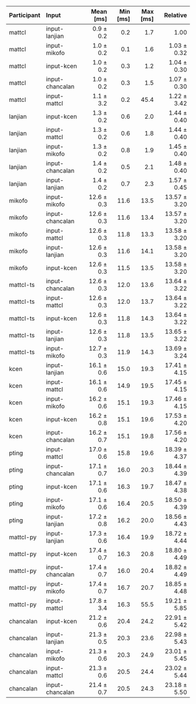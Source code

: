 | Participant | Input | Mean [ms] | Min [ms] | Max [ms] | Relative |
|:---|:---|---:|---:|---:|---:|
| mattcl | input-lanjian | 0.9 ± 0.2 | 0.2 | 1.7 | 1.00 |
| mattcl | input-mikofo | 1.0 ± 0.2 | 0.1 | 1.6 | 1.03 ± 0.32 |
| mattcl | input-kcen | 1.0 ± 0.2 | 0.3 | 1.2 | 1.04 ± 0.30 |
| mattcl | input-chancalan | 1.0 ± 0.2 | 0.3 | 1.5 | 1.07 ± 0.30 |
| mattcl | input-mattcl | 1.1 ± 3.2 | 0.2 | 45.4 | 1.22 ± 3.42 |
| lanjian | input-kcen | 1.3 ± 0.2 | 0.6 | 2.0 | 1.44 ± 0.40 |
| lanjian | input-mattcl | 1.3 ± 0.2 | 0.6 | 1.8 | 1.44 ± 0.40 |
| lanjian | input-mikofo | 1.3 ± 0.2 | 0.8 | 1.9 | 1.45 ± 0.40 |
| lanjian | input-chancalan | 1.4 ± 0.2 | 0.5 | 2.1 | 1.48 ± 0.40 |
| lanjian | input-lanjian | 1.4 ± 0.2 | 0.7 | 2.3 | 1.57 ± 0.45 |
| mikofo | input-mikofo | 12.6 ± 0.3 | 11.6 | 13.5 | 13.57 ± 3.20 |
| mikofo | input-chancalan | 12.6 ± 0.3 | 11.6 | 13.4 | 13.57 ± 3.20 |
| mikofo | input-mattcl | 12.6 ± 0.3 | 11.8 | 13.3 | 13.58 ± 3.20 |
| mikofo | input-lanjian | 12.6 ± 0.3 | 11.6 | 14.1 | 13.58 ± 3.20 |
| mikofo | input-kcen | 12.6 ± 0.3 | 11.5 | 13.5 | 13.58 ± 3.20 |
| mattcl-ts | input-chancalan | 12.6 ± 0.3 | 12.0 | 13.6 | 13.64 ± 3.22 |
| mattcl-ts | input-mattcl | 12.6 ± 0.3 | 12.0 | 13.7 | 13.64 ± 3.22 |
| mattcl-ts | input-kcen | 12.6 ± 0.3 | 11.8 | 14.3 | 13.64 ± 3.22 |
| mattcl-ts | input-lanjian | 12.6 ± 0.3 | 11.8 | 13.5 | 13.65 ± 3.22 |
| mattcl-ts | input-mikofo | 12.7 ± 0.3 | 11.9 | 14.3 | 13.69 ± 3.24 |
| kcen | input-lanjian | 16.1 ± 0.6 | 15.0 | 19.3 | 17.41 ± 4.15 |
| kcen | input-mattcl | 16.1 ± 0.6 | 14.9 | 19.5 | 17.45 ± 4.15 |
| kcen | input-mikofo | 16.2 ± 0.6 | 15.1 | 19.3 | 17.46 ± 4.15 |
| kcen | input-kcen | 16.2 ± 0.8 | 15.1 | 19.6 | 17.53 ± 4.20 |
| kcen | input-chancalan | 16.2 ± 0.7 | 15.1 | 19.8 | 17.56 ± 4.20 |
| pting | input-mattcl | 17.0 ± 0.6 | 15.8 | 19.6 | 18.39 ± 4.37 |
| pting | input-chancalan | 17.1 ± 0.7 | 16.0 | 20.3 | 18.44 ± 4.39 |
| pting | input-kcen | 17.1 ± 0.6 | 16.3 | 19.7 | 18.47 ± 4.38 |
| pting | input-mikofo | 17.1 ± 0.6 | 16.4 | 20.5 | 18.50 ± 4.39 |
| pting | input-lanjian | 17.2 ± 0.8 | 16.2 | 20.0 | 18.56 ± 4.43 |
| mattcl-py | input-lanjian | 17.3 ± 0.6 | 16.4 | 19.9 | 18.72 ± 4.44 |
| mattcl-py | input-kcen | 17.4 ± 0.7 | 16.3 | 20.8 | 18.80 ± 4.49 |
| mattcl-py | input-chancalan | 17.4 ± 0.7 | 16.0 | 20.4 | 18.82 ± 4.49 |
| mattcl-py | input-mikofo | 17.4 ± 0.7 | 16.7 | 20.7 | 18.85 ± 4.48 |
| mattcl-py | input-mattcl | 17.8 ± 3.4 | 16.3 | 55.5 | 19.21 ± 5.85 |
| chancalan | input-kcen | 21.2 ± 0.6 | 20.4 | 24.2 | 22.91 ± 5.42 |
| chancalan | input-lanjian | 21.3 ± 0.5 | 20.3 | 23.6 | 22.98 ± 5.43 |
| chancalan | input-mikofo | 21.3 ± 0.6 | 20.3 | 24.9 | 23.01 ± 5.45 |
| chancalan | input-mattcl | 21.3 ± 0.6 | 20.5 | 24.4 | 23.02 ± 5.44 |
| chancalan | input-chancalan | 21.4 ± 0.7 | 20.5 | 24.3 | 23.18 ± 5.50 |
